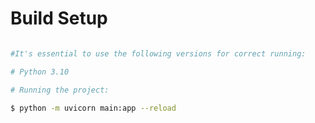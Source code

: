 # Build Setup

```bash

#It's essential to use the following versions for correct running:

# Python 3.10

# Running the project:

$ python -m uvicorn main:app --reload

```